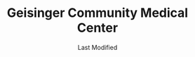---
layout: location-page
date: Last Modified
description: "Local COVID-19 testing is available at Geisinger Community Medical Center in Scranton, Pennsylvania, USA."
permalink: "locations/pennsylvania/scranton/geisinger-community-medical-center/"
tags:
  - locations
  - pennsylvania
title: Geisinger Community Medical Center
uniqueName: geisinger-community-medical-center
state: Pennsylvania
stateAbbr: PA
hood: "Lackawanna County"
address: "1800 Mulberry St"
city: "Scranton"
zip: "18510"
zipsNearby: "07820 07821 08802 07822 07823 07825 08804 07826 07827 07890 08808 07828 07829 07831 07832 07833 07416 07837 08826 07838 07839 07840 07419 08827 07843 07844 07846 07848 07851 07428 07855 07857 07860 07439 07863 08865 07865 07871 07874 08886 07875 07461 07877 07879 07462 07880 07881 07882 12719 12720 12723 12724 12726 12727 12729 12732 12733 12734 12736 12737 12738 12741 12742 12743 12745 12746 12747 12748 10933 12749 12750 12751 12752 12754 12758 12759 12760 12762 12701 12777 12763 12764 12766 12767 10963 12768 12770 12771 12785 12775 12776 10973 12778 12779 12780 12783 12784 10988 10998 12786 12787 12788 12789 12791 12792 13730 13732 13734 13840 13737 13901 13902 13903 13904 13905 13744 13745 13746 13748 13749 13754 13755 13756 13760 13761 13762 13763 13774 13777 13783 13787 13826 13790 13795 13802 13804 13813 13827 13833 13845 13847 13848 13850 13851 13856 13865 14892 18210 18101 18102 18103 18104 18105 18106 18109 18195 18320 18211 18012 18403 17920 18212 17921 18810 17922 18010 18013 18050 18214 18321 18014 18601 18405 18216 17814 17878 18603 18015 18016 18017 18018 18020 18025 18610 17815 17839 19511 18030 18812 18031 17925 18322 18813 18323 18814 18324 18371 18373 18611 18815 18325 18407 18032 17820 18034 18035 18410 18411 18413 18218 18219 18037 18326 17929 17930 18612 18690 18414 18415 18038 17821 17822 18220 18327 18816 18328 18221 18222 18614 17731 18040 18042 18043 18044 18045 18817 18301 18302 18046 18223 18330 18416 17824 18049 18098 18099 18417 18419 18615 18420 18051 18421 18430 18453 18616 17931 17932 17934 18224 18818 18053 18820 18331 17935 18617 17936 18424 16926 18821 18425 18426 18822 19526 18427 18823 18225 18618 18428 18438 18201 18202 18055 18332 18619 18431 18824 17737 18621 18622 18825 18433 18434 18229 18230 18231 19529 18826 18333 17834 18058 19530 18623 18435 17742 18436 18437 18624 18625 18439 17942 18827 18232 18440 18626 18234 18059 17943 18828 18235 18001 18002 18003 18627 19534 18829 18830 17944 17945 17840 18334 18628 17946 19536 18237 18062 17948 17949 17832 17951 18335 18063 17952 18336 19538 18629 18630 17953 18631 18831 18443 18632 18337 18340 17846 18239 17954 18341 18832 18801 18444 18342 18343 17851 18344 17756 17758 18634 18064 18065 18635 18240 18833 18445 18834 17959 17960 18066 18441 18446 18067 18636 17858 18241 18447 18448 18242 17859 18069 18449 17961 18071 18244 18451 18452 18072 17762 18640 18641 18642 18643 18644 18651 18347 18348 18349 18350 18346 17965 19549 18351 17901 17974 18454 18455 18456 18245 18653 18352 18077 17967 17868 18246 18837 18457 17970 18247 18353 18840 18078 17972 18354 18355 18501 18502 18503 18504 18505 18507 18508 18509 18510 18512 18515 18517 18518 18519 18540 18577 18654 18356 17976 18248 18655 18458 17768 18357 18079 18080 18459 18842 18843 18460 18081 18844 18461 18462 18463 18845 18083 18360 18249 18846 18250 18847 18656 18370 18251 18464 18252 18372 18085 18465 18466 18848 18086 18254 18087 18657 17772 17982 18469 18850 18470 17774 18088 18660 18851 17884 18471 18472 18255 18256 18052 18661 18473 17888 18602 18701 18702 18703 18704 18705 18706 18707 18708 18709 18710 18711 18762 18764 18765 18766 18767 18769 18773 18091 18853 18854 17985 13837 18175 18514 18522" 
mapUrl: "http://maps.apple.com/?q=Geisinger+Community+Medical+Center&address=1800+Mulberry+St,Scranton,Pennsylvania,18510"
locationType: Please contact for drive-thru/walk-in availability.
phone: "570-703-8000"
website: "https://www.geisinger.org/health-and-wellness/wellness-articles/2020/03/26/17/20/covid-19-whos-at-risk-and-should-i-get-tested"
onlineBooking: undefined
closed: undefined
closedUpdate: April 20th, 2020
notes: "By appointment only. Requires doctor's referral. Requires phone screen."
days: Weekdays
hours: 8AM-8PM
ctaMessage: Learn more
ctaUrl: "https://www.geisinger.org/health-and-wellness/wellness-articles/2020/03/26/17/20/covid-19-whos-at-risk-and-should-i-get-tested"
---